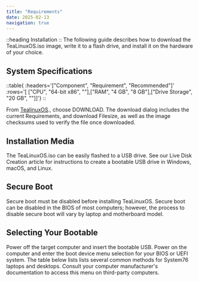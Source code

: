 ```yaml
---
title: "Requirements"
date: 2025-02-13
navigation: true
---
```


::heading
Installation
::
The following guide describes how to download the TeaLinuxOS.iso image, write it to a flash drive, and install it on the hardware of your choice.

## System Specifications

::table{ :headers='["Component", "Requirement", "Recommended"]' :rows='[ ["CPU", "64-bit x86", ""],["RAM", "4 GB", "8 GB"],["Drive Storage", "20 GB", ""]]'}
::

From [TealinuxOS](https://doscom.org)., choose DOWNLOAD. The download dialog includes the current Requirements, and download Filesize, as well as the image checksums used to verify the file once downloaded.

## Installation Media

The TeaLinuxOS.iso can be easily flashed to a USB drive. See our Live Disk Creation article for instructions to create a bootable USB drive in Windows, macOS, and Linux.

## Secure Boot

Secure boot must be disabled before installing TeaLinuxOS. Secure boot can be disabled in the BIOS of most computers; however, the process to disable secure boot will vary by laptop and motherboard model.

## Selecting Your Bootable

Power off the target computer and insert the bootable USB. Power on the computer and enter the boot device menu selection for your BIOS or UEFI system. The table below lists lists several common methods for System76 laptops and desktops. Consult your computer manufacturer's documentation to access this menu on third-party computers.
<br/>
<br/>
<br/>

<NavLink
      prev-title="Next Page"
      prev-description="Bahas topik awal"
      prev-href="/"
      next-title="Next Page"
      next-description="Bahas topik awal"
      next-href="/"
    />
